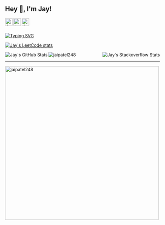 <h2 title="hehehe"> Hey 👋, I'm Jay!</h2>

<a href="https://www.linkedin.com/in/jay-patel-aaa44918b/">
  <img align="left" alt="Jay's LinkedIn" width="24px" src="https://img.icons8.com/nolan/96/linkedin.png" />
</a>
<a href="https://www.instagram.com/jaipatel248/">
  <img align="left" alt="Jay's Instagram" width="24px" src="https://img.icons8.com/nolan/96/instagram-new.png" />
</a>
<a href="https://twitter.com/jaipatel248">
  <img align="left" alt="Jay's Twitter" width="24px" src="https://img.icons8.com/nolan/96/twitter.png" />
</a>

<br />
<br />
<!--  <p align="left"> <img src="https://komarev.com/ghpvc/?username=jaipatel248&label=Profile%20views&color=0e75b6&style=flat" alt="jaipatel248" /> </p> -->


[![Typing SVG](https://readme-typing-svg.herokuapp.com/?lines=I+am+full+stack+developer)](https://git.io/typing-svg)

<!-- **About Me!**


- 👨🏽‍💻 I’m currently a ISE Undergrad student at RNS Institute of Technology, Bangalore
- 🌱 I’m currently exploring Blockchain with a big interest in Smart Contracts. 
- 💬 Ask me about anything, I love to answer!
- 📫 Email me at [phoenix2810@protonmail.com](mailto:phoenix2810@protonmail.com). -->



<!-- **Languages and Tools:**  


<code><img height="20" src="https://img.icons8.com/nolan/96/python.png"></code> Python
<code><img height="20" src="https://img.icons8.com/nolan/96/ethereum.png"></code> Javascript

<code><img height="20" src="https://img.icons8.com/nolan/96/c-plus-plus.png"></code> C++
<code><img height="20" src="https://img.icons8.com/nolan/96/sql.png"></code> MySQL

<code><img height="20" src="https://img.icons8.com/nolan/96/git.png"></code> GIT -->


[![Jay's LeetCode stats](https://leetcard.jacoblin.cool/jai248)](https://leetcode.com/jai248/)

<div align="center" >
  <img align="left" src="https://github-readme-stats.vercel.app/api?username=jaipatel248&show_icons=true&hide_border=true&count_private=true&theme=shades-of-purple&icon_color=fad000" alt="Jay's GitHub Stats">
<img align="right" src="https://github-readme-stackoverflow.vercel.app/?userID=16924632&theme=dark" alt="Jay's Stackoverflow Stats">
 </div>
<img align="center" src="https://github-readme-streak-stats.herokuapp.com/?user=jaipatel248&count_private=true&theme=radical" alt="jaipatel248" />


-----


<img align="center" width=500 src="https://github-readme-stats.vercel.app/api/top-langs/?username=jaipatel248&count_private=true&theme=radical" alt="jaipatel248" />


